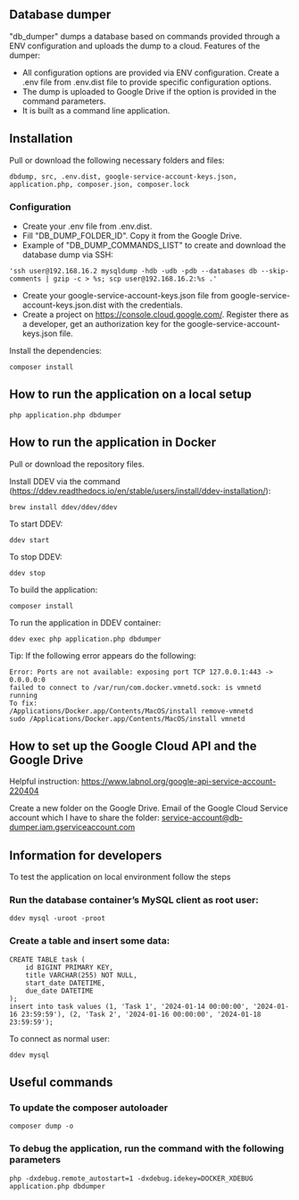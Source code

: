 ## Database dumper

"db_dumper" dumps a database based on commands provided through a ENV configuration and uploads the dump to a cloud.
Features of the dumper:
 - All configuration options are provided via ENV configuration. Create a .env file from .env.dist file to provide specific configuration options.
 - The dump is uploaded to Google Drive if the option is provided in the command parameters.
 - It is built as a command line application.

## Installation

Pull or download the following necessary folders and files:

```
dbdump, src, .env.dist, google-service-account-keys.json, application.php, composer.json, composer.lock
```

### Configuration

 - Create your .env file from .env.dist.
 - Fill "DB_DUMP_FOLDER_ID". Copy it from the Google Drive.
 - Example of "DB_DUMP_COMMANDS_LIST" to create and download the database dump via SSH:

 ```
 'ssh user@192.168.16.2 mysqldump -hdb -udb -pdb --databases db --skip-comments | gzip -c > %s; scp user@192.168.16.2:%s .'
 ```

 - Create your google-service-account-keys.json file from google-service-account-keys.json.dist with the credentials.
 - Create a project on https://console.cloud.google.com/. Register there as a developer, get an authorization key for the google-service-account-keys.json file.

Install the dependencies:

```
composer install
```

## How to run the application on a local setup

```
php application.php dbdumper
```

## How to run the application in Docker

Pull or download the repository files.

Install DDEV via the command (https://ddev.readthedocs.io/en/stable/users/install/ddev-installation/):

```
brew install ddev/ddev/ddev
```

To start DDEV:

```
ddev start
```

To stop DDEV:

```
ddev stop
```

To build the application:

```
composer install
```

To run the application in DDEV container:

```
ddev exec php application.php dbdumper
```

Tip: If the following error appears do the following:

```
Error: Ports are not available: exposing port TCP 127.0.0.1:443 -> 0.0.0.0:0
failed to connect to /var/run/com.docker.vmnetd.sock: is vmnetd running
To fix:
/Applications/Docker.app/Contents/MacOS/install remove-vmnetd
sudo /Applications/Docker.app/Contents/MacOS/install vmnetd
```

## How to set up the Google Cloud API and the Google Drive

Helpful instruction: https://www.labnol.org/google-api-service-account-220404

Create a new folder on the Google Drive.
Email of the Google Cloud Service account which I have to share the folder:
service-account@db-dumper.iam.gserviceaccount.com

## Information for developers

To test the application on local environment follow the steps

### Run the database container’s MySQL client as root user:

```
ddev mysql -uroot -proot
```

### Create a table and insert some data:

```
CREATE TABLE task (
    id BIGINT PRIMARY KEY,
    title VARCHAR(255) NOT NULL,
    start_date DATETIME,
    due_date DATETIME
);
insert into task values (1, 'Task 1', '2024-01-14 00:00:00', '2024-01-16 23:59:59'), (2, 'Task 2', '2024-01-16 00:00:00', '2024-01-18 23:59:59');
```

To connect as normal user:

```
ddev mysql
```

## Useful commands

### To update the composer autoloader

```
composer dump -o
```

### To debug the application, run the command with the following parameters

```
php -dxdebug.remote_autostart=1 -dxdebug.idekey=DOCKER_XDEBUG application.php dbdumper
```
